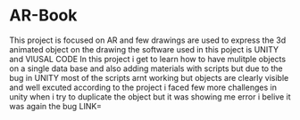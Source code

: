 # AR-Book
This project is focused on AR and few drawings are used to express the 3d animated object on the drawing the software used in this poject is UNITY and VIUSAL CODE 
In this project i get to learn how to have mulitple objects on a single data base and also adding materials with scripts 
but due to the bug in UNITY most of the scripts arnt working but objects are clearly visible and well excuted according to the project 
i faced few more challenges in unity when i try to duplicate the object but it was showing me error i belive it was again the bug
LINK=
